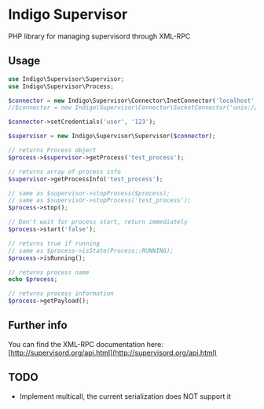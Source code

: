 Indigo Supervisor
=================

PHP library for managing supervisord through XML-RPC

Usage
-----

```php
use Indigo\Supervisor\Supervisor;
use Indigo\Supervisor\Process;

$connector = new Indigo\Supervisor\Connector\InetConnector('localhost', 9001);
//$connector = new Indigo\Supervisor\Connector\SocketConnector('unix:///var/run/supervisor.lock');

$connector->setCredentials('user', '123');

$supervisor = new Indigo\Supervisor\Supervisor($connector);

// returns Process object
$process->$supervisor->getProcess('test_process');

// returns array of process info
$supervisor->getProcessInfo('test_process');

// same as $supervisor->stopProcess($process);
// same as $supervisor->stopProcess('test_process');
$process->stop();

// Don't wait for process start, return immediately
$process->start('false');

// returns true if running
// same as $process->isState(Process::RUNNING);
$process->isRunning();

// returns process name
echo $process;

// returns process information
$process->getPayload();
```

Further info
------------
You can find the XML-RPC documentation here:
[http://supervisord.org/api.html](http://supervisord.org/api.html)


TODO
----

* Implement multicall, the current serialization does NOT support it